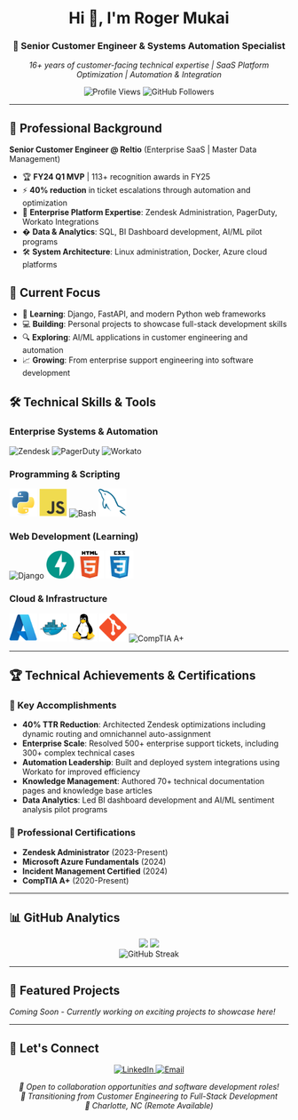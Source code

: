 <div align="center">

# Hi 👋, I'm Roger Mukai

### 🚀 Senior Customer Engineer & Systems Automation Specialist

*16+ years of customer-facing technical expertise | SaaS Platform Optimization | Automation & Integration*

</div>

<p align="center">
  <img src="https://komarev.com/ghpvc/?username=mukaiguy&label=Profile%20views&color=0e75b6&style=flat" alt="Profile Views" />
  <img src="https://img.shields.io/github/followers/mukaiguy?label=Followers&style=flat&color=blue" alt="GitHub Followers" />
</p>

---

## 💼 Professional Background

**Senior Customer Engineer @ Reltio** (Enterprise SaaS | Master Data Management)
- 🏆 **FY24 Q1 MVP** | 113+ recognition awards in FY25
- ⚡ **40% reduction** in ticket escalations through automation and optimization
- 🔧 **Enterprise Platform Expertise**: Zendesk Administration, PagerDuty, Workato Integrations
- � **Data & Analytics**: SQL, BI Dashboard development, AI/ML pilot programs
- 🛠️ **System Architecture**: Linux administration, Docker, Azure cloud platforms

## 🎯 Current Focus

- 🌱 **Learning**: Django, FastAPI, and modern Python web frameworks
- 💻 **Building**: Personal projects to showcase full-stack development skills
- 🔍 **Exploring**: AI/ML applications in customer engineering and automation
- 📈 **Growing**: From enterprise support engineering into software development

## 🛠️ Technical Skills & Tools

### Enterprise Systems & Automation
<p align="left">
  <img src="https://d1eipm3vz40hy0.cloudfront.net/images/logos/zendesk-favicon.svg" alt="Zendesk" width="50" height="40"/>
  <img src="https://media.licdn.com/dms/image/v2/D560BAQF17AeecTI6KQ/company-logo_200_200/company-logo_200_200/0/1719855079399/pagerduty_logo?e=1761782400&v=beta&t=n3-uVuc9CCrX8cBaJNINsSUnU-PO7rJXFn87RgJ3dgY" alt="PagerDuty" width="50" height="50"/>
  <img src="https://workato.com/favicon.ico" alt="Workato" width="50" height="50"/>
</p>

### Programming & Scripting
<p align="left">
  <img src="https://raw.githubusercontent.com/devicons/devicon/master/icons/python/python-original.svg" alt="Python" width="50" height="50"/>
  <img src="https://raw.githubusercontent.com/devicons/devicon/master/icons/javascript/javascript-original.svg" alt="JavaScript" width="50" height="50"/>
  <img src="https://www.vectorlogo.zone/logos/gnu_bash/gnu_bash-icon.svg" alt="Bash" width="50" height="50"/>
  <img src="https://raw.githubusercontent.com/devicons/devicon/master/icons/mysql/mysql-original.svg" alt="SQL" width="50" height="50"/>
</p>

### Web Development (Learning)
<p align="left">
  <img src="https://cdn.worldvectorlogo.com/logos/django.svg" alt="Django" width="50" height="50"/>
  <img src="https://raw.githubusercontent.com/devicons/devicon/master/icons/fastapi/fastapi-original.svg" alt="FastAPI" width="50" height="50"/>
  <img src="https://raw.githubusercontent.com/devicons/devicon/master/icons/html5/html5-original-wordmark.svg" alt="HTML5" width="50" height="50"/>
  <img src="https://raw.githubusercontent.com/devicons/devicon/master/icons/css3/css3-original-wordmark.svg" alt="CSS3" width="50" height="50"/>
</p>

### Cloud & Infrastructure
<p align="left">
  <img src="https://raw.githubusercontent.com/devicons/devicon/master/icons/azure/azure-original.svg" alt="Azure" width="50" height="50"/>
  <img src="https://raw.githubusercontent.com/devicons/devicon/master/icons/docker/docker-original.svg" alt="Docker" width="50" height="50"/>
  <img src="https://raw.githubusercontent.com/devicons/devicon/master/icons/linux/linux-original.svg" alt="Linux" width="50" height="50"/>
  <img src="https://raw.githubusercontent.com/devicons/devicon/master/icons/git/git-original.svg" alt="Git" width="50" height="50"/>
  <img src="https://cdn.prod.website-files.com/64e5d9235951ea488bbccad9/666585823d673a3e8fc1f148_CompTIA%20A%2B.png" alt="CompTIA A+" width="50" height="50"/>
</p>

---

## 🏆 Technical Achievements & Certifications

### 🚀 Key Accomplishments

- **40% TTR Reduction**: Architected Zendesk optimizations including dynamic routing and omnichannel auto-assignment
- **Enterprise Scale**: Resolved 500+ enterprise support tickets, including 300+ complex technical cases
- **Automation Leadership**: Built and deployed system integrations using Workato for improved efficiency
- **Knowledge Management**: Authored 70+ technical documentation pages and knowledge base articles
- **Data Analytics**: Led BI dashboard development and AI/ML sentiment analysis pilot programs

### 📜 Professional Certifications

- **Zendesk Administrator** (2023-Present)
- **Microsoft Azure Fundamentals** (2024)
- **Incident Management Certified** (2024)
- **CompTIA A+** (2020-Present)

---

## 📊 GitHub Analytics

<div align="center">
  <img height="180em" src="https://github-readme-stats.vercel.app/api?username=mukaiguy&show_icons=true&theme=tokyonight&include_all_commits=true&count_private=true"/>
  <img height="180em" src="https://github-readme-stats.vercel.app/api/top-langs/?username=mukaiguy&layout=compact&langs_count=8&theme=tokyonight"/>
</div>

<div align="center">
  <img src="https://github-readme-streak-stats.herokuapp.com/?user=mukaiguy&theme=tokyonight" alt="GitHub Streak" />
</div>

---

## 🚀 Featured Projects

*Coming Soon - Currently working on exciting projects to showcase here!*

---

## 🤝 Let's Connect

<p align="center">
  <a href="https://linkedin.com/in/rogermukai" target="_blank">
    <img src="https://img.shields.io/badge/LinkedIn-0077B5?style=for-the-badge&logo=linkedin&logoColor=white" alt="LinkedIn"/>
  </a>
  <a href="mailto:roger@mukaiguy.com" target="_blank">
    <img src="https://img.shields.io/badge/Email-D14836?style=for-the-badge&logo=gmail&logoColor=white" alt="Email"/>
  </a>
</p>

<p align="center">
  <i>💼 Open to collaboration opportunities and software development roles!</i><br>
  <i>🌟 Transitioning from Customer Engineering to Full-Stack Development</i><br>
  <i>📍 Charlotte, NC (Remote Available)</i>
</p>

